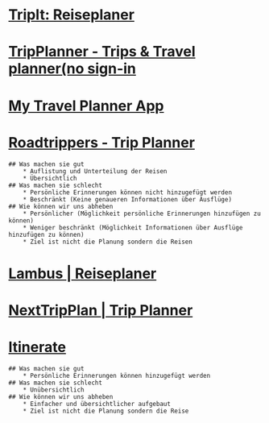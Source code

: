 # [TripIt: Reiseplaner](https://play.google.com/store/apps/details?id=com.tripit)
# [TripPlanner - Trips & Travel planner(no sign-in](https://play.google.com/store/apps/details?id=com.travalour.tripplanner)
# [My Travel Planner App](https://play.google.com/store/apps/details?id=com.travefy.travelplannersapp.tripplans)	
# [Roadtrippers - Trip Planner](https://play.google.com/store/apps/details?id=com.roadtrippers)	
	## Was machen sie gut
		* Auflistung und Unterteilung der Reisen 
		* Übersichtlich
	## Was machen sie schlecht 
		* Persönliche Erinnerungen können nicht hinzugefügt werden 
		* Beschränkt (Keine genaueren Informationen über Ausflüge)
	## Wie können wir uns abheben
		* Persönlicher (Möglichkeit persönliche Erinnerungen hinzufügen zu können)
		* Weniger beschränkt (Möglichkeit Informationen über Ausflüge hinzufügen zu können)
		* Ziel ist nicht die Planung sondern die Reisen
# [Lambus | Reiseplaner](https://play.google.com/store/apps/details?id=io.lambus.app)
# [NextTripPlan | Trip Planner](https://play.google.com/store/apps/details?id=com.devpira.travel_plan)
# [Itinerate](https://play.google.com/store/apps/details?id=com.blahovici.itinerate)	
	## Was machen sie gut
		* Persönliche Erinnerungen können hinzugefügt werden 
	## Was machen sie schlecht 
		* Unübersichtlich
	## Wie können wir uns abheben
		* Einfacher und übersichtlicher aufgebaut
		* Ziel ist nicht die Planung sondern die Reise
